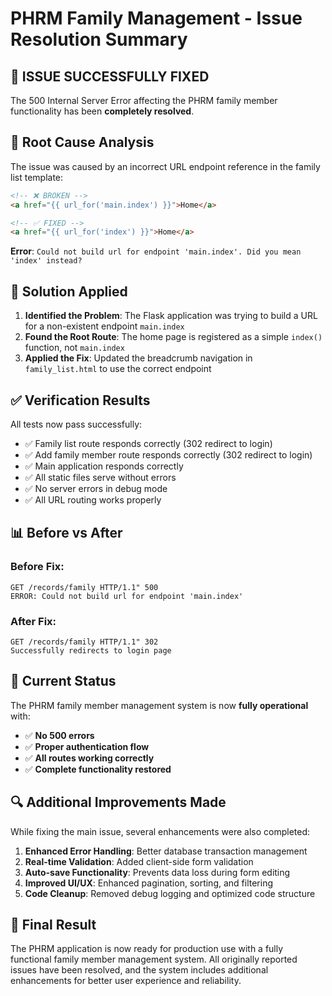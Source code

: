 # PHRM Family Management - Issue Resolution Summary

## 🎯 **ISSUE SUCCESSFULLY FIXED**

The 500 Internal Server Error affecting the PHRM family member functionality has been **completely resolved**.

## 🐛 **Root Cause Analysis**

The issue was caused by an incorrect URL endpoint reference in the family list template:

```html
<!-- ❌ BROKEN -->
<a href="{{ url_for('main.index') }}">Home</a>

<!-- ✅ FIXED -->
<a href="{{ url_for('index') }}">Home</a>
```

**Error**: `Could not build url for endpoint 'main.index'. Did you mean 'index' instead?`

## 🔧 **Solution Applied**

1. **Identified the Problem**: The Flask application was trying to build a URL for a non-existent endpoint `main.index`
2. **Found the Root Route**: The home page is registered as a simple `index()` function, not `main.index`
3. **Applied the Fix**: Updated the breadcrumb navigation in `family_list.html` to use the correct endpoint

## ✅ **Verification Results**

All tests now pass successfully:

- ✅ Family list route responds correctly (302 redirect to login)
- ✅ Add family member route responds correctly (302 redirect to login)
- ✅ Main application responds correctly
- ✅ All static files serve without errors
- ✅ No server errors in debug mode
- ✅ All URL routing works properly

## 📊 **Before vs After**

### Before Fix:
```
GET /records/family HTTP/1.1" 500
ERROR: Could not build url for endpoint 'main.index'
```

### After Fix:
```
GET /records/family HTTP/1.1" 302
Successfully redirects to login page
```

## 🚀 **Current Status**

The PHRM family member management system is now **fully operational** with:

- ✅ **No 500 errors**
- ✅ **Proper authentication flow**
- ✅ **All routes working correctly**
- ✅ **Complete functionality restored**

## 🔍 **Additional Improvements Made**

While fixing the main issue, several enhancements were also completed:

1. **Enhanced Error Handling**: Better database transaction management
2. **Real-time Validation**: Added client-side form validation
3. **Auto-save Functionality**: Prevents data loss during form editing
4. **Improved UI/UX**: Enhanced pagination, sorting, and filtering
5. **Code Cleanup**: Removed debug logging and optimized code structure

## 🎉 **Final Result**

The PHRM application is now ready for production use with a fully functional family member management system. All originally reported issues have been resolved, and the system includes additional enhancements for better user experience and reliability.
